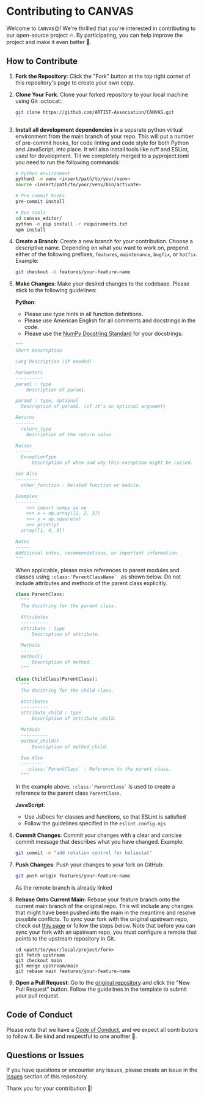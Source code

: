 # Contributing to CANVAS

Welcome to `CANVAS`:sun_with_face:! We're thrilled that you're interested in contributing to our open-source project :fire:.
By participating, you can help improve the project and make it even better :raised_hands:.

## How to Contribute

1. **Fork the Repository**: Click the "Fork" button at the top right corner of this repository's page to create your own copy.

2. **Clone Your Fork**: Clone your forked repository to your local machine using Git :octocat::
   ```bash
   git clone https://github.com/ARTIST-Association/CANVAS.git
   ``
3. **Install all development dependencies** in a separate python virtual environment from the main branch of your repo.
   This will put a number of pre-commit hooks, for code linting and code style for both Python and JavaScript, into place.
   It will also install tools like ruff and ESLint, used for development.
   Till we completely merged to a pyproject.toml you need to run the following commands:

   ```bash
   # Python environment
   python3 -m venv <insert/path/to/your/venv>
   source <insert/path/to/your/venv/bin/activate>

   # Pre commit hooks
   pre-commit install

   # Dev tools
   cd canvas_editor/
   python -m pip install -r requirements.txt
   npm install
   ```

4. **Create a Branch**: Create a new branch for your contribution. Choose a descriptive name. Depending on what you want
   to work on, prepend either of the following prefixes, `features`, `maintenance`, `bugfix`, or `hotfix`. Example:
   ```bash
   git checkout -b features/your-feature-name
   ```

5. **Make Changes**: Make your desired changes to the codebase. Please stick to the following guidelines:

   **Python**:
   - Please use type hints in all function definitions.
   - Please use American English for all comments and docstrings in the code.
   - Please use the [NumPy Docstring Standard](https://numpydoc.readthedocs.io/en/latest/format.html) for your docstrings:

   ```python
   """
   Short Description

   Long Description (if needed)

   Parameters
   ----------
   param1 : type
       Description of param1.

   param2 : type, optional
     Description of param2. (if it's an optional argument)

   Returns
   -------
     return_type
       Description of the return value.

   Raises
   ------
     ExceptionType
         Description of when and why this exception might be raised.

   See Also
   --------
     other_function : Related function or module.

   Examples
   --------
       >>> import numpy as np
       >>> x = np.array([1, 2, 3])
       >>> y = np.square(x)
       >>> print(y)
     array([1, 4, 9])

   Notes
   -----
   Additional notes, recommendations, or important information.
   """
   ```

   When applicable, please make references to parent modules and classes using ``:class:`ParentClassName` ``
   as shown below. Do not include attributes and methods of the parent class explicitly.

   ```python
   class ParentClass:
     """
     The docstring for the parent class.

     Attributes
     ----------
     attribute : type
         Description of attribute.

     Methods
     -------
     method()
         Description of method.
     """

   class ChildClass(ParentClass):
     """
     The docstring for the child class.

     Attributes
     ----------
     attribute_child : type
         Description of attribute_child.

     Methods
     ----------
     method_child()
         Description of method_child.

     See Also
     --------
       :class:`ParentClass` : Reference to the parent class.
     """
   ```

   In the example above, `` :class:`ParentClass` `` is used to create a reference to the parent class `ParentClass`.

   **JavaScript**:
   - Use JsDocs for classes and functions, so that ESLint is satisfied
   - Follow the guidelines specified in the `eslint.config.mjs`

6. **Commit Changes**: Commit your changes with a clear and concise commit message that describes what you have changed.
   Example:

   ```bash
   git commit -m "add rotation control for heliostat"
   ```

7. **Push Changes**: Push your changes to your fork on GitHub:

   ```bash
   git push origin features/your-feature-name
   ```

   As the remote branch is already linked


8. **Rebase Onto Current Main:** Rebase your feature branch onto the current main branch of the original repo. 
   This will include any changes that might have been pushed into the main in the meantime and resolve possible conflicts.
   To sync your fork with the original upstream repo, check out [this page](https://docs.github.com/en/pull-requests/collaborating-with-pull-requests/working-with-forks/syncing-a-fork)
   or follow the steps below. Note that before you can sync your fork with an upstream repo, you must configure a remote that points to the upstream repository in Git.
   ```
   cd <path/to/your/local/project/fork>
   git fetch upstream
   git checkout main
   git merge upstream/main
   git rebase main features/your-feature-name
   ```

9. **Open a Pull Request**: Go to the [original repository](https://github.com/ARTIST-Association/CANVAS.git) and click the "New Pull Request" button. Follow the guidelines in the template to submit your pull request.


## Code of Conduct

Please note that we have a [Code of Conduct](CODE_OF_CONDUCT.md), and we expect all contributors to follow it. Be kind and respectful to one another :blue_heart:.

## Questions or Issues

If you have questions or encounter any issues, please create an issue in the [Issues](https://github.com/ARTIST-Association/ARTIST/issues) section of this repository.

Thank you for your contribution :pray:!

